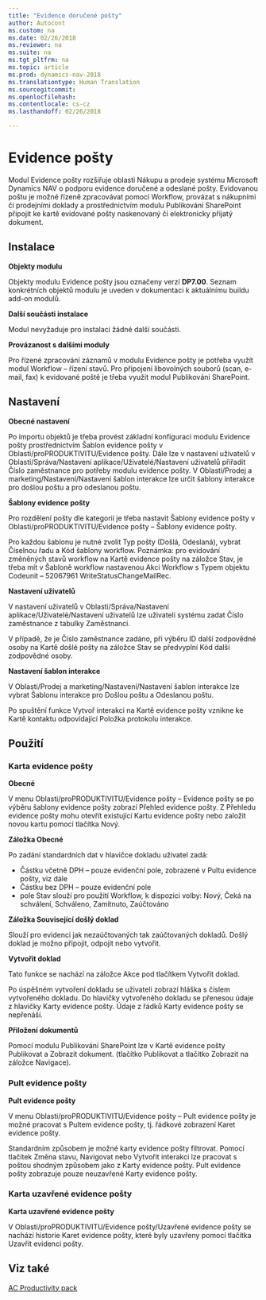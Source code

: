 ```yaml
---
title: "Evidence doručené pošty"
author: Autocont
ms.custom: na
ms.date: 02/26/2018
ms.reviewer: na
ms.suite: na
ms.tgt_pltfrm: na
ms.topic: article
ms.prod: dynamics-nav-2018
ms.translationtype: Human Translation
ms.sourcegitcommit: 
ms.openlocfilehash: 
ms.contentlocale: cs-cz
ms.lasthandoff: 02/26/2018

---
```


# <a name="ac-pp-incoming-mail.md"></a>Evidence pošty

Modul Evidence pošty rozšiřuje oblasti Nákupu a prodeje systému Microsoft Dynamics NAV o podporu evidence doručené a odeslané pošty. Evidovanou poštu je možné řízeně zpracovávat pomocí Workflow, provázat s nákupními či prodejními doklady a prostřednictvím modulu Publikování SharePoint připojit ke kartě evidované pošty naskenovaný či elektronicky přijatý dokument.

## Instalace

**Objekty modulu**

Objekty modulu Evidence pošty jsou označeny verzí **DP7.00**.
Seznam konkrétních objektů modulu je uveden v dokumentaci k aktuálnímu buildu add-on modulů.

**Další součásti instalace**

Modul nevyžaduje pro instalaci žádné další součásti.

**Provázanost s dalšími moduly**

Pro řízené zpracování záznamů v modulu Evidence pošty je potřeba využít modul Workflow – řízení stavů. Pro připojení libovolných souborů (scan, e-mail, fax) k evidované poště je třeba využít modul Publikování SharePoint.

## Nastavení

**Obecné nastavení**

Po importu objektů je třeba provést základní konfiguraci modulu Evidence pošty prostřednictvím Šablon evidence pošty v Oblasti/proPRODUKTIVITU/Evidence pošty.
Dále lze v nastavení uživatelů v Oblasti/Správa/Nastavení aplikace/Uživatelé/Nastavení uživatelů přiřadit Číslo zaměstnance pro potřeby modulu evidence pošty.
V Oblasti/Prodej a marketing/Nastavení/Nastavení šablon interakce lze určit šablony interakce pro došlou poštu a pro odeslanou poštu.

**Šablony evidence pošty**

Pro rozdělení pošty dle kategorií je třeba nastavit Šablony evidence pošty v Oblasti/proPRODUKTIVITU/Evidence pošty – Šablony evidence pošty. 

Pro každou šablonu je nutné zvolit Typ pošty (Došlá, Odeslaná), vybrat Číselnou řadu a Kód šablony workflow.
Poznámka: pro evidování změněných stavů workflow na Kartě evidence pošty na záložce Stav, je třeba mít v Šabloně workflow nastavenou Akci Workflow s Typem objektu Codeunit – 52067961 WriteStatusChangeMailRec.

**Nastavení uživatelů**

V nastavení uživatelů v Oblasti/Správa/Nastavení aplikace/Uživatelé/Nastavení uživatelů lze uživateli systému zadat Číslo zaměstnance z tabulky Zaměstnanci.

V případě, že je Číslo zaměstnance zadáno, při výběru ID další zodpovědné osoby na Kartě došlé pošty na záložce Stav se předvyplní Kód další zodpovědné osoby.

**Nastavení šablon interakce**

V Oblasti/Prodej a marketing/Nastavení/Nastavení šablon interakce lze vybrat Šablonu interakce pro Došlou poštu a Odeslanou poštu.

Po spuštění funkce Vytvoř interakci na Kartě evidence pošty vznikne ke Kartě kontaktu odpovídající Položka protokolu interakce.

## Použití

### Karta evidence pošty

**Obecné**

V menu Oblasti/proPRODUKTIVITU/Evidence pošty – Evidence pošty se po výběru šablony evidence pošty zobrazí Přehled evidence pošty. Z Přehledu evidence pošty mohu otevřít existující Kartu evidence pošty nebo založit novou kartu pomocí tlačítka Nový.

**Záložka Obecné**

Po zadání standardních dat v hlavičce dokladu uživatel zadá:
* Částku včetně DPH – pouze evidenční pole, zobrazené v Pultu evidence pošty, viz dále
* Částku bez DPH – pouze evidenční pole
* pole Stav slouží pro použití Workflow, k dispozici volby: Nový, Čeká na schválení, Schváleno, Zamítnuto, Zaúčtováno

**Záložka Související došlý doklad**

Slouží pro evidenci jak nezaúčtovaných tak zaúčtovaných dokladů. Došlý doklad je možno připojit, odpojit nebo vytvořit.

**Vytvořit doklad**

Tato funkce se nachází na záložce Akce pod tlačítkem Vytvořit doklad.

Po úspěšném vytvoření dokladu se uživateli zobrazí hláška s číslem vytvořeného dokladu.
Do hlavičky vytvořeného dokladu se přenesou údaje z hlavičky Karty evidence pošty. Údaje z řádků Karty evidence pošty se nepřenáší.

**Přiložení dokumentů**

Pomocí modulu Publikování SharePoint lze v Kartě evidence pošty Publikovat a Zobrazit dokument. (tlačítko Publikovat a tlačítko Zobrazit na záložce Navigace).

### Pult evidence pošty

**Pult evidence pošty**

V menu Oblasti/proPRODUKTIVITU/Evidence pošty – Pult evidence pošty je možné pracovat s Pultem evidence pošty, tj. řádkové zobrazení Karet evidence pošty.

Standardním způsobem je možné karty evidence pošty filtrovat. Pomocí tlačítek Změna stavu, Navigovat nebo Vytvořit interakci lze pracovat s poštou shodným způsobem jako z Karty evidence pošty. 
Pult evidence pošty zobrazuje pouze neuzavřené Karty evidence pošty.

### Karta uzavřené evidence pošty

**Karta uzavřené evidence pošty**

V Oblasti/proPRODUKTIVITU/Evidence pošty/Uzavřené evidence pošty se nachází historie Karet evidence pošty, které byly uzavřeny pomocí tlačítka Uzavřít evidenci pošty.

## <a name="see-also"></a>Viz také  
[AC Productivity pack](ac-pp-productivity-pack.md)  